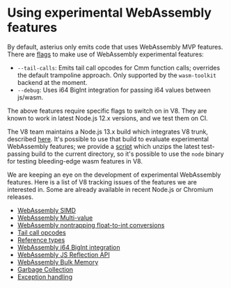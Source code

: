 # Using experimental WebAssembly features

By default, asterius only emits code that uses WebAssembly MVP features. There
are [flags](ahc-link.md) to make use of WebAssembly experimental features:

* `--tail-calls`: Emits tail call opcodes for Cmm function calls; overrides the
  default trampoline approach. Only supported by the `wasm-toolkit` backend at
  the moment.
* `--debug`: Uses i64 BigInt integration for passing i64 values between js/wasm.

The above features require specific flags to switch on in V8. They are known to
work in latest Node.js 12.x versions, and we test them on CI.

The V8 team maintains a Node.js 13.x build which integrates V8 trunk, described
[here](https://v8.dev/docs/node-next-generation). It's possible to use that
build to evaluate experimental WebAssembly features; we provide a
[script](https://github.com/tweag/asterius/blob/master/utils/v8-node.py) which
unzips the latest test-passing build to the current directory, so it's possible
to use the `node` binary for testing bleeding-edge wasm features in V8.

We are keeping an eye on the development of experimental WebAssembly features.
Here is a list of V8 tracking issues of the features we are interested in. Some
are already available in recent Node.js or Chromium releases.

* [WebAssembly SIMD](https://bugs.chromium.org/p/v8/issues/detail?id=6020)
* [WebAssembly Multi-value](https://bugs.chromium.org/p/v8/issues/detail?id=6672)
* [WebAssembly nontrapping float-to-int conversions](https://bugs.chromium.org/p/v8/issues/detail?id=7226)
* [Tail call opcodes](https://bugs.chromium.org/p/v8/issues/detail?id=7431)
* [Reference types](https://bugs.chromium.org/p/v8/issues/detail?id=7581)
* [WebAssembly i64 BigInt integration](https://bugs.chromium.org/p/v8/issues/detail?id=7741)
* [WebAssembly JS Reflection API](https://bugs.chromium.org/p/v8/issues/detail?id=7742)
* [WebAssembly Bulk Memory](https://bugs.chromium.org/p/v8/issues/detail?id=7747)
* [Garbage Collection](https://bugs.chromium.org/p/v8/issues/detail?id=7748)
* [Exception handling](https://bugs.chromium.org/p/v8/issues/detail?id=8091)
